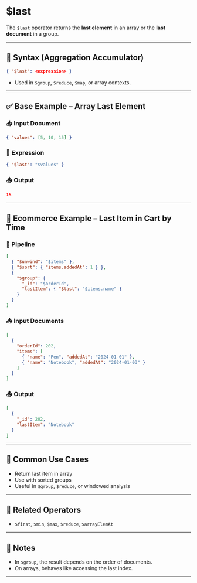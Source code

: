 # $last

The `$last` operator returns the **last element** in an array or the **last document** in a group.

---

## 📌 Syntax (Aggregation Accumulator)

```json
{ "$last": <expression> }
```

- Used in `$group`, `$reduce`, `$map`, or array contexts.

---

## ✅ Base Example – Array Last Element

### 📥 Input Document

```json
{ "values": [5, 10, 15] }
```

### 📌 Expression

```json
{ "$last": "$values" }
```

### 📤 Output

```json
15
```

---

## 🧱 Ecommerce Example – Last Item in Cart by Time

### 📌 Pipeline

```json
[
  { "$unwind": "$items" },
  { "$sort": { "items.addedAt": 1 } },
  {
    "$group": {
      "_id": "$orderId",
      "lastItem": { "$last": "$items.name" }
    }
  }
]
```

### 📥 Input Documents

```json
[
  {
    "orderId": 202,
    "items": [
      { "name": "Pen", "addedAt": "2024-01-01" },
      { "name": "Notebook", "addedAt": "2024-01-03" }
    ]
  }
]
```

### 📤 Output

```json
[
  {
    "_id": 202,
    "lastItem": "Notebook"
  }
]
```

---

## 🔧 Common Use Cases

- Return last item in array
- Use with sorted groups
- Useful in `$group`, `$reduce`, or windowed analysis

---

## 🔗 Related Operators

- `$first`, `$min`, `$max`, `$reduce`, `$arrayElemAt`

---

## 🧠 Notes

- In `$group`, the result depends on the order of documents.
- On arrays, behaves like accessing the last index.

---
